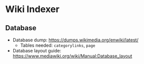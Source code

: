 # Wiki Indexer

## Database
- Database dump: https://dumps.wikimedia.org/enwiki/latest/
    - Tables needed: `categorylinks`, `page`
- Database layout guide: https://www.mediawiki.org/wiki/Manual:Database_layout

